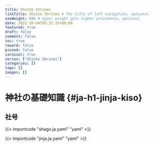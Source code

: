 ```yaml
---
title: Shinto Shrines
linkTitle: Shinto Shrines # The title of left navigation, optional.
navWeight: 990 # Upper weight gets higher precedence, optional.
date: 2022-10-04T05:31:15+09:00
featured: true
draft: false
comment: false
toc: true
reward: false
pinned: false
carousel: true
series: ["Shinto Shrines"]
categories: []
tags: []
images: []
---
```




# 神社の基礎知識 {#ja-h1-jinja-kiso}

## 社号

{{< importcode "shago.ja.yaml" "yaml" >}}

{{< importcode "jinja.ja.yaml" "yaml" >}}
